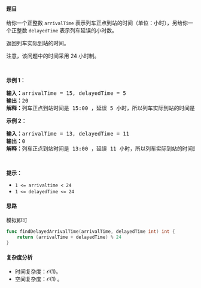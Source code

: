 #### 题目  

<p>给你一个正整数 <code>arrivalTime</code> 表示列车正点到站的时间（单位：小时），另给你一个正整数 <code>delayedTime</code> 表示列车延误的小时数。</p>

<p>返回列车实际到站的时间。</p>

<p>注意，该问题中的时间采用 24 小时制。</p>

<p> </p>

<p><strong>示例 1：</strong></p>

<pre><strong>输入：</strong>arrivalTime = 15, delayedTime = 5 
<strong>输出：</strong>20 
<strong>解释：</strong>列车正点到站时间是 15:00 ，延误 5 小时，所以列车实际到站的时间是 15 + 5 = 20（20:00）。
</pre>

<p><strong>示例 2：</strong></p>

<pre><strong>输入：</strong>arrivalTime = 13, delayedTime = 11
<strong>输出：</strong>0
<strong>解释：</strong>列车正点到站时间是 13:00 ，延误 11 小时，所以列车实际到站的时间是 13 + 11 = 24（在 24 小时制中表示为 00:00 ，所以返回 0）。</pre>

<p> </p>

<p><strong>提示：</strong></p>

<ul>
	<li><code>1 &lt;= arrivaltime &lt; 24</code></li>
	<li><code>1 &lt;= delayedTime &lt;= 24</code></li>
</ul>
 
#### 思路  

模拟即可

```go 
func findDelayedArrivalTime(arrivalTime, delayedTime int) int {
	return (arrivalTime + delayedTime) % 24
}
```

#### 复杂度分析  

- 时间复杂度：$\mathcal{O}(1)$。
- 空间复杂度：$\mathcal{O}(1)$ 。